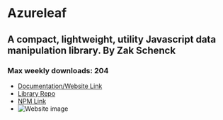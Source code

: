 # Azureleaf
## A compact, lightweight, utility Javascript data manipulation library. By Zak Schenck
### Max weekly downloads: 204
- [Documentation/Website Link](https://zakschenck.github.io/azureleaf-web/)  
- [Library Repo](https://github.com/zakschenck/azureleaf-js/)  
- [NPM Link](https://www.npmjs.com/package/azureleaf)  
- ![Website image](https://i.ibb.co/5s2qXxH/Screenshot-2023-11-20-at-10-27-55-PM.png](https://imgur.com/a/Ya7EIRz)https://imgur.com/a/Ya7EIRz)  
